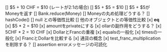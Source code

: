 [] $5 + 10 CHF = $10 (レートが2:1の場合)
[] $5 + $5 = $10
[] $5 + $5がMoneyを返す
[] Bank.reduce(Money)
[] Moneyの丸め処理どうする？
[] hashCode()
[] null との等価性比較
[] 他のオブジェクトとの等価性比較
[x] __eq__
[x] $5 * 2 = $10
[x] amountをprivateにする
[x] ollarの副作用をどうする？
[x] 5CHF * 2 = 10 CHF
[x] DollarとFrancの重複
[x] equalsの一般化
[x] timesの一般化
[x] FrancとDollarを比較する
[x] 通貨の概念
[x] test_franc_multiplicationを削除する？
[] assertion errorメッセージの可読化
